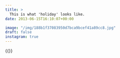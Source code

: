 ```yaml
---
title: >
  This is what 'holiday' looks like.
date: 2013-06-15T16:10:07+00:00

image: "/img/188b1f37083950d7bca9bcef41a89cc8.jpg"
draft: false
instagram: true
---
```


{{<photo src="/img/188b1f37083950d7bca9bcef41a89cc8.jpg">}}
